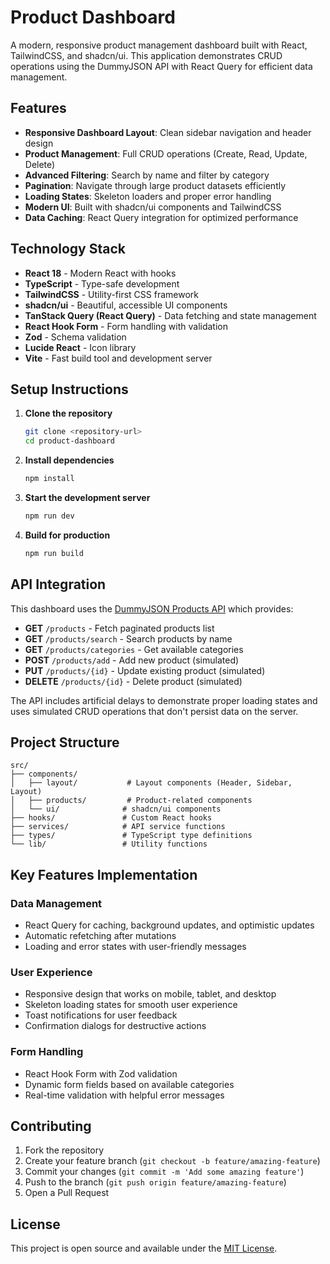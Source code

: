 # Product Dashboard

A modern, responsive product management dashboard built with React, TailwindCSS, and shadcn/ui. This application demonstrates CRUD operations using the DummyJSON API with React Query for efficient data management.

## Features

- **Responsive Dashboard Layout**: Clean sidebar navigation and header design
- **Product Management**: Full CRUD operations (Create, Read, Update, Delete)
- **Advanced Filtering**: Search by name and filter by category
- **Pagination**: Navigate through large product datasets efficiently  
- **Loading States**: Skeleton loaders and proper error handling
- **Modern UI**: Built with shadcn/ui components and TailwindCSS
- **Data Caching**: React Query integration for optimized performance

## Technology Stack

- **React 18** - Modern React with hooks
- **TypeScript** - Type-safe development
- **TailwindCSS** - Utility-first CSS framework
- **shadcn/ui** - Beautiful, accessible UI components
- **TanStack Query (React Query)** - Data fetching and state management
- **React Hook Form** - Form handling with validation
- **Zod** - Schema validation
- **Lucide React** - Icon library
- **Vite** - Fast build tool and development server

## Setup Instructions

1. **Clone the repository**
   ```bash
   git clone <repository-url>
   cd product-dashboard
   ```

2. **Install dependencies**
   ```bash
   npm install
   ```

3. **Start the development server**
   ```bash
   npm run dev
   ```

4. **Build for production**
   ```bash
   npm run build
   ```

## API Integration

This dashboard uses the [DummyJSON Products API](https://dummyjson.com/docs/products) which provides:

- **GET** `/products` - Fetch paginated products list
- **GET** `/products/search` - Search products by name
- **GET** `/products/categories` - Get available categories
- **POST** `/products/add` - Add new product (simulated)
- **PUT** `/products/{id}` - Update existing product (simulated)
- **DELETE** `/products/{id}` - Delete product (simulated)

The API includes artificial delays to demonstrate proper loading states and uses simulated CRUD operations that don't persist data on the server.

## Project Structure

```
src/
├── components/
│   ├── layout/           # Layout components (Header, Sidebar, Layout)
│   ├── products/         # Product-related components
│   └── ui/              # shadcn/ui components
├── hooks/               # Custom React hooks
├── services/            # API service functions
├── types/               # TypeScript type definitions
└── lib/                 # Utility functions
```

## Key Features Implementation

### Data Management
- React Query for caching, background updates, and optimistic updates
- Automatic refetching after mutations
- Loading and error states with user-friendly messages

### User Experience
- Responsive design that works on mobile, tablet, and desktop
- Skeleton loading states for smooth user experience
- Toast notifications for user feedback
- Confirmation dialogs for destructive actions

### Form Handling
- React Hook Form with Zod validation
- Dynamic form fields based on available categories
- Real-time validation with helpful error messages

## Contributing

1. Fork the repository
2. Create your feature branch (`git checkout -b feature/amazing-feature`)
3. Commit your changes (`git commit -m 'Add some amazing feature'`)
4. Push to the branch (`git push origin feature/amazing-feature`)
5. Open a Pull Request

## License

This project is open source and available under the [MIT License](LICENSE).